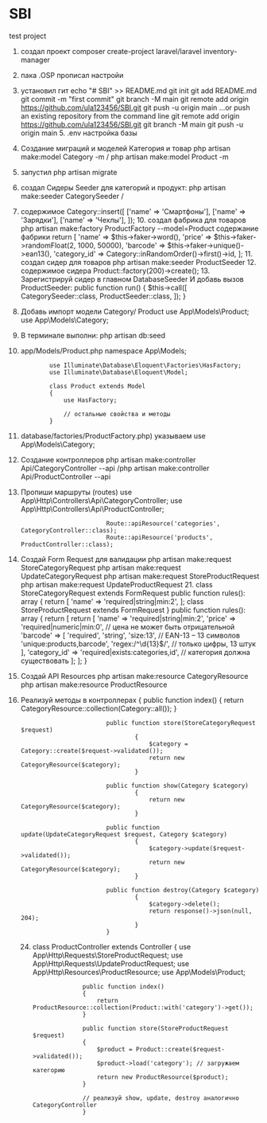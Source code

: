 # SBI
test project
1. создал проект          composer create-project laravel/laravel inventory-manager 
3. пака .OSP прописал настройи
4. установил гит echo "# SBI" >> README.md
                  git init
                  git add README.md
                  git commit -m "first commit"
                  git branch -M main
                  git remote add origin https://github.com/ula123456/SBI.git
                  git push -u origin main
                  …or push an existing repository from the command line
                  git remote add origin https://github.com/ula123456/SBI.git
                  git branch -M main
                  git push -u origin main
   5. .env настройка базы 
6. Создание миграций и моделей Категория и товар php artisan make:model Category -m    / php artisan make:model Product -m
7. запустил php artisan migrate
8. создал Сидеры Seeder для категорий и продукт: php artisan make:seeder CategorySeeder  / 
9. содержимое Category::insert([
                                  ['name' => 'Смартфоны'],
                                  ['name' => 'Зарядки'],
                                  ['name' => 'Чехлы'],
                              ]);
   10. создал фабрика для товаров php artisan make:factory ProductFactory --model=Product содержание фабрики return [
                                                                    'name' => $this->faker->word(),
                                                                    'price' => $this->faker->randomFloat(2, 1000, 50000),
                                                                    'barcode' => $this->faker->unique()->ean13(),
                                                                    'category_id' => Category::inRandomOrder()->first()->id,
                                                                ];
   11. создал сидер для товаров php artisan make:seeder ProductSeeder
   12.  содержимое сидера Product::factory(200)->create();
   13.  Зарегистрируй сидер в главном DatabaseSeeder И добавь вызов ProductSeeder: public function run()
                                                                            {
                                                                                $this->call([
                                                                                    CategorySeeder::class,
                                                                                    ProductSeeder::class,
                                                                                ]);
                                                                            }

  14. Добавь импорт модели Category/ Product  use App\Models\Product;  use App\Models\Category;
  15.  В терминале выполни: php artisan db:seed
  16. app/Models/Product.php
                  namespace App\Models;
                  
                  use Illuminate\Database\Eloquent\Factories\HasFactory;
                  use Illuminate\Database\Eloquent\Model;
                  
                  class Product extends Model
                  {
                      use HasFactory;
                  
                      // остальные свойства и методы
                  }

17. database/factories/ProductFactory.php) указываем use App\Models\Category;
18. Создание контроллеров  php artisan make:controller Api/CategoryController --api /php artisan make:controller Api/ProductController --api
19. Пропиши маршруты (routes)  use App\Http\Controllers\Api\CategoryController;
                                use App\Http\Controllers\Api\ProductController;
                                
                                Route::apiResource('categories', CategoryController::class);
                                Route::apiResource('products', ProductController::class);

20. Создай Form Request для валидации  php artisan make:request StoreCategoryRequest
                                        php artisan make:request UpdateCategoryRequest
                                        php artisan make:request StoreProductRequest
                                        php artisan make:request UpdateProductRequest
    21. class StoreCategoryRequest extends FormRequest   public function rules(): array
                                                            {
                                                                return [
                                                                'name' => 'required|string|min:2',
                                                            ];
                                    class StoreProductRequest extends FormRequest                        }
                                          public function rules(): array
                                            {
                                                return [
                                                    return [
                                                'name' => 'required|string|min:2',
                                                'price' => 'required|numeric|min:0', // цена не может быть отрицательной
                                                'barcode' => [
                                                    'required',
                                                    'string',
                                                    'size:13', // EAN-13 – 13 символов
                                                    'unique:products,barcode',
                                                    'regex:/^\d{13}$/', // только цифры, 13 штук
                                                ],
                                                'category_id' => 'required|exists:categories,id', // категория должна существовать
                                            ];
                                                ];
                                            }
22. Создай API Resources php artisan make:resource CategoryResource php artisan make:resource ProductResource
23. Реализуй методы в контроллерах {
                                    public function index()
                                        {
                                            return CategoryResource::collection(Category::all());
                                        }
                                
                                public function store(StoreCategoryRequest $request)
                                        {
                                            $category = Category::create($request->validated());
                                            return new CategoryResource($category);
                                        }
                                
                                public function show(Category $category)
                                        {
                                            return new CategoryResource($category);
                                        }
                                
                                public function update(UpdateCategoryRequest $request, Category $category)
                                        {
                                            $category->update($request->validated());
                                            return new CategoryResource($category);
                                        }
                                
                                public function destroy(Category $category)
                                        {
                                            $category->delete();
                                            return response()->json(null, 204);
                                        }
                                }
    24. class ProductController extends Controller
                          {
                          use App\Http\Requests\StoreProductRequest;
                          use App\Http\Requests\UpdateProductRequest;
                          use App\Http\Resources\ProductResource;
                          use App\Models\Product;
                          
                          public function index()
                          {
                              return ProductResource::collection(Product::with('category')->get());
                          }
                          
                          public function store(StoreProductRequest $request)
                          {
                              $product = Product::create($request->validated());
                              $product->load('category'); // загружаем категорию
                              return new ProductResource($product);
                          }
                          
                          // реализуй show, update, destroy аналогично CategoryController
                          }
                          
